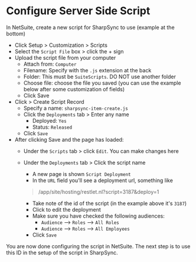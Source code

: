 # Configure Server Side Script

In NetSuite, create a new script for SharpSync to use (example at the bottom)

* Click Setup > Customization > Scripts
* Select the `Script File` box > click the + sign
* Upload the script file from your computer
  * Attach from: `Computer`
  * Filename: Specify with the `.js` extension at the back
  * Folder: This must be `SuiteScripts`. DO NOT use another folder
  * Choose file: choose the file you saved (you can use the example below after some customization of fields)
  * Click Save
* Click > Create Script Record
  * Specify a name: `sharpsync-item-create.js`
  * Click the `Deployments` tab > Enter any name
    * Deployed: `Yes`
    * Status: `Released`
  * Click `Save`
* After clicking Save and the page has loaded:
  * Under the `Scripts` tab > click `Edit`. You can make changes here
  *   Under the `Deployments` tab > Click the script name

      * A new page is shown `Script Deployment`
      * In the `URL` field you'll see a deployment url, something like

      > /app/site/hosting/restlet.nl?script=3187\&deploy=1

      * Take note of the id of the script (in the example above it's `3187`)
      * Click to edit the deployment
      * Make sure you have checked the following audiences:
        * `Audience` --> `Roles` --> `All Roles`
        * `Audience` --> `Roles` --> `All Employees`
      * Click `Save`

You are now done configuring the script in NetSuite. The next step is to use this ID in the setup of the script in SharpSync.
